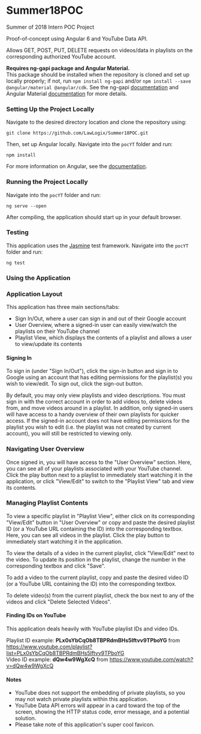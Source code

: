 # Summer18POC
Summer of 2018 Intern POC Project

Proof-of-concept using Angular 6 and YouTube Data API.

Allows GET, POST, PUT, DELETE requests on videos/data in playlists on the corresponding authorized YouTube account.

**Requires ng-gapi package and Angular Material.**<br />
This package should be installed when the repository is cloned and set up locally properly; if not, run `npm install ng-gapi` and/or `npm install --save @angular/material @angular/cdk`. See the ng-gapi [documentation](https://github.com/rubenCodeforges/ng-gapi) and Angular Material [documentation](https://material.angular.io/guide/getting-started) for more details.

### Setting Up the Project Locally

Navigate to the desired directory location and clone the repository using:
```
git clone https://github.com/LawLogix/Summer18POC.git
```
Then, set up Angular locally. Navigate into the `pocYT` folder and run:
```
npm install
```
For more information on Angular, see the [documentation](https://angular.io/guide/setup).

### Running the Project Locally

Navigate into the `pocYT` folder and run:
```
ng serve --open
```
After compiling, the application should start up in your default browser.

### Testing

This application uses the [Jasmine](https://jasmine.github.io/2.4/introduction.html) test framework. Navigate into the `pocYT` folder and run:
```
ng test
```

### Using the Application

### Application Layout

This application has three main sections/tabs:
* Sign In/Out, where a user can sign in and out of their Google account
* User Overview, where a signed-in user can easily view/watch the playlists on their YouTube channel
* Playlist View, which displays the contents of a playlist and allows a user to view/update its contents

#### Signing In

To sign in (under "Sign In/Out"), click the sign-in button and sign in to Google using an account that has editing permissions for the playlist(s) you wish to view/edit. To sign out, click the sign-out button.

By default, you may only view playlists and video descriptions. You must sign in with the correct account in order to add videos to, delete videos from, and move videos around in a playlist. In addition, only signed-in users will have access to a handy overview of their own playlists for quicker access. If the signed-in account does not have editing permissions for the playlist you wish to edit (i.e. the playlist was not created by current account), you will still be restricted to viewing only.

### Navigating User Overview

Once signed in, you will have access to the "User Overview" section. Here, you can see all of your playlists associated with your YouTube channel. Click the play button next to a playlist to immediately start watching it in the application, or click "View/Edit" to switch to the "Playlist View" tab and view its contents.

### Managing Playlist Contents

To view a specific playlist in "Playlist View", either click on its corresponding "View/Edit" button in "User Overview" or copy and paste the desired playlist ID (or a YouTube URL containing the ID) into the corresponding textbox. Here, you can see all videos in the playlist. Click the play button to immediately start watching it in the application.

To view the details of a video in the current playlist, click "View/Edit" next to the video. To update its position in the playlist, change the number in the corresponding textbox and click "Save".

To add a video to the current playlist, copy and paste the desired video ID (or a YouTube URL containing the ID) into the corresponding textbox.

To delete video(s) from the current playlist, check the box next to any of the videos and click "Delete Selected Videos".

#### Finding IDs on YouTube

This application deals heavily with YouTube playlist IDs and video IDs.

Playlist ID example: **PLx0sYbCqOb8TBPRdmBHs5Iftvv9TPboYG** from https://www.youtube.com/playlist?list=PLx0sYbCqOb8TBPRdmBHs5Iftvv9TPboYG<br />
Video ID example: **dQw4w9WgXcQ** from https://www.youtube.com/watch?v=dQw4w9WgXcQ

#### Notes

* YouTube does not support the embedding of private playlists, so you may not watch private playlists within this application.
* YouTube Data API errors will appear in a card toward the top of the screen, showing the HTTP status code, error message, and a potential solution.
* Please take note of this application's super cool favicon.
